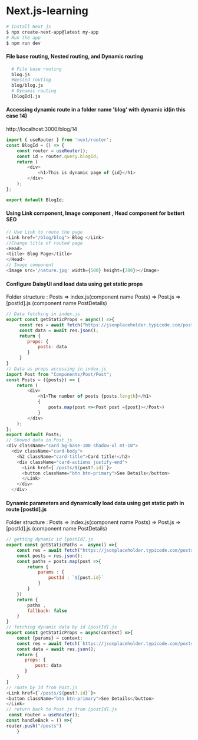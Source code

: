 # Next.js-learning
```bash
# Install Next js
$ npx create-next-app@latest my-app
# Run the app
$ npm run dev
```  
#### File base routing, Nested routing, and Dynamic routing 
```bash
  # File base routing   
  blog.js
  #Nested routing  
  blog/blog.js  
  # Dynamic routing  
  [blogId].js
```  
#### Accessing dynamic route in a folder name 'blog' with dynamic id(in this case 14)  
http://localhost:3000/blog/14
```js
import { useRouter } from 'next/router';
const BlogId = () => {
    const router = useRouter();
    const id = router.query.blogId;
    return (
        <div>
            <h1>This is dynamic page of {id}</h1>
        </div>
    );
};

export default BlogId;
```  
#### Using Link component, Image component , Head component for bettert SEO 
```js
// Use Link to route the page
<Link href="/blog/blog"> Blog </Link>
//Change title of routed page
<Head>
<title> Blog Page</title>
</Head>
// Image component 
<Image src='/nature.jpg' width={500} height={300}></Image>
```  
#### Configure DaisyUi and load data using get static props  
Folder structure : Posts => index.js(component name Posts) => Post.js => [postId].js (component name PostDetails)
```js
// Data fetching in index.js
export const getStaticProps = async() =>{
     const res = await fetch("https://jsonplaceholder.typicode.com/posts?_limit=10");
     const data = await res.json();
     return {
        props: {
            posts: data
        }
     }
}
// Data as props accessing in index.js
import Post from "Components/Post/Post";
const Posts = ({posts}) => {
    return (
        <div>
            <h1>The number of posts {posts.length}</h1>
            {
                posts.map(post =><Post post ={post}></Post>)
            }
        </div>
    );
};
export default Posts;
// Showed data in Post.js
<div className="card bg-base-100 shadow-xl mt-10">
  <div className="card-body">
    <h2 className="card-title">Card title!</h2>
    <div className="card-actions justify-end">
      <Link href={`/posts/${post?.id}`}>
      <button className="btn btn-primary">See Details</button>
      </Link>
    </div>
  </div>
```     
#### Dynamic parameters and dynamically load data using get static path in route [postId].js
Folder structure : Posts => index.js(component name Posts) => Post.js => [postId].js (component name PostDetails)
```js
// getting dynamic id [postId].js
export const getStaticPaths =  async() =>{
    const res = await fetch("https://jsonplaceholder.typicode.com/posts");
    const posts = res.json();
    const paths = posts.map(post =>{
        return {
            params : {
                postId : `${post.id}`
            }
        }
    })
    return {
        paths ,
        fallback: false
    }
}
// fetching dynamic data by id [postId].js
export const getStaticProps = async(context) =>{
    const {params} = context;
    const res = await fetch(`https://jsonplaceholder.typicode.com/posts/${params?.postId}`);
    const data = await res.json();
    return {
       props: {
           post: data
       }
    }
}
// route by id from Post.js  
<Link href={`/posts/${post?.id}`}>
<button className="btn btn-primary">See Details</button>
</Link>
// return back to Post.js from [postId].js 
 const router = useRouter();
const handleBack = () =>{
router.push("/posts")
    }

```  